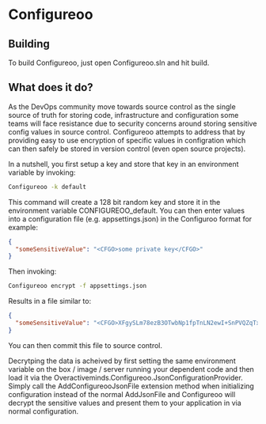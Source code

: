 # Configureoo

## Building

To build Configureoo, just open Configureoo.sln and hit build.  

## What does it do?

As the DevOps community move towards source control as the single source of truth for storing code, infrastructure and configuration some teams will face resistance due to security concerns around storing sensitive config values in source control.  Configureoo attempts to address that by providing easy to use encryption of specific values in configration which can then safely be stored in version control (even open source projects).

In a nutshell, you first setup a key and store that key in an environment variable by invoking:

```bash
Configureoo -k default
```

This command will create a 128 bit random key and store it in the environment variable CONFIGUREOO_default. You can then enter values into a configuration file (e.g. appsettings.json) in the Configuroo format for example:

```JSON
{
  "someSensitiveValue": "<CFGO>some private key</CFGO>"
}
```

Then invoking:

```bash
Configureoo encrypt -f appsettings.json
```

Results in a file similar to:

```Json
{
  "someSensitiveValue": "<CFGO>XFgySLm78ezB3OTwbNp1fpTnLN2ewI+SnPVQZqTxxd6GlTwL/UhDiJnALc5eGcHN</CFGO>"
}
```

You can then commit this file to source control.  

Decrytping the data is acheived by first setting the same environment variable on the box / image / server running your dependent code and then load it via the Overactiveminds.Configureoo.JsonConfigurationProvider.  Simply call the AddConfigureooJsonFile extension method when initializing configuration instead of the normal AddJsonFile and Configureoo will decrypt the sensitive values and present them to your application in via normal configuration.

